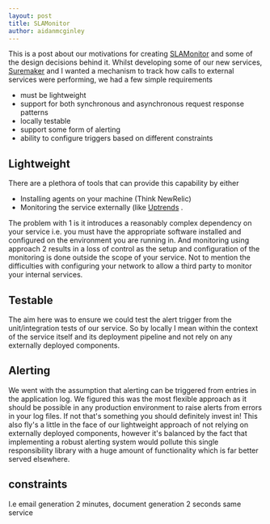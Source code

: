 ```yaml
---
layout: post
title: SLAMonitor
author: aidanmcginley
---
```


This is a post about our motivations for creating [SLAMonitor](https://github.com/wongatech/SLAMonitor) and some of the design decisions behind it.
Whilst developing some of our new services, [Suremaker]() and I wanted a mechanism to track how calls to external services were performing, we had a few simple requirements

* must be lightweight
* support for both synchronous and asynchronous request response patterns
* locally testable
* support some form of alerting
* ability to configure triggers based on different constraints

## Lightweight

There are a plethora of tools that can provide this capability by either 

+ Installing agents on your machine (Think NewRelic)
+ Monitoring the service externally (like [Uptrends](https://www.uptrends.com/) . 

The problem with 1 is it introduces a reasonably complex dependency on your service i.e.  you must have the appropriate software installed and configured on the environment you are running in.
And monitoring using approach 2 results in a loss of control as the setup and configuration of the monitoring is done outside the scope of your service. Not to mention the difficulties with configuring your network to allow a third party to monitor your internal services.

## Testable

The aim here was to ensure we could test the alert trigger from the unit/integration tests of our service. So by locally I mean within the context of the service itself and its deployment pipeline and not rely on any externally deployed components.

## Alerting

We went with the assumption that alerting can be triggered from entries in the application log. We figured this was the most flexible approach as it should be possible in any production environment to raise alerts from errors in your log files. If not that's something you should definitely invest in!
This also fly's a little in the face of our lightweight approach of not relying on externally deployed components, however it's balanced by the fact that implementing a robust alerting system would pollute this single responsibility library with a huge amount of functionality which is far better served elsewhere.

## constraints

I.e email generation 2 minutes, document generation 2 seconds same service
